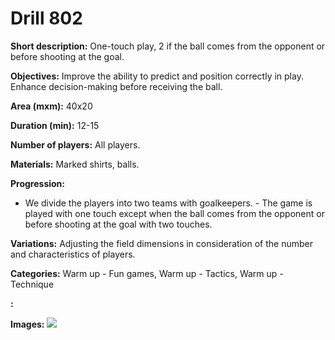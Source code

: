 # Drill 802

**Short description:**
One-touch play, 2 if the ball comes from the opponent or before shooting at the goal.

**Objectives:**
Improve the ability to predict and position correctly in play. Enhance decision-making before receiving the ball.

**Area (mxm):**
40x20

**Duration (min):**
12-15

**Number of players:**
All players.

**Materials:**
Marked shirts, balls.

**Progression:**
- We divide the players into two teams with goalkeepers. - The game is played with one touch except when the ball comes from the opponent or before shooting at the goal with two touches.

**Variations:**
Adjusting the field dimensions in consideration of the number and characteristics of players.

**Categories:**
Warm up - Fun games, Warm up - Tactics, Warm up - Technique

**:**


**Images:**
![](https://www.coachingfutsal.com/\images\1241e812476469089954010c1bf211b49c0b62b21255cb4c0dc0e36f1acf406cc3ae5f0b2963a1876e0df1bb49394c8b01f2b38eb59a8c8ef7fa256a5e14539b503e31a82f948.jpg)

